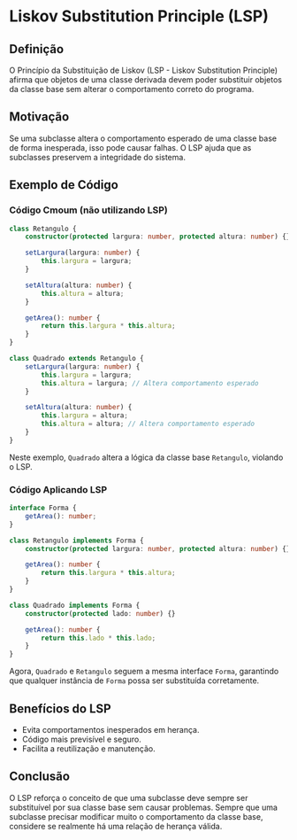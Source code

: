 # Liskov Substitution Principle (LSP)

## Definição
O Princípio da Substituição de Liskov (LSP - Liskov Substitution Principle) afirma que objetos de uma classe derivada devem poder substituir objetos da classe base sem alterar o comportamento correto do programa.

## Motivação
Se uma subclasse altera o comportamento esperado de uma classe base de forma inesperada, isso pode causar falhas. O LSP ajuda que as subclasses preservem a integridade do sistema.

## Exemplo de Código
### Código Cmoum (não utilizando LSP)
```typescript
class Retangulo {
    constructor(protected largura: number, protected altura: number) {}

    setLargura(largura: number) {
        this.largura = largura;
    }

    setAltura(altura: number) {
        this.altura = altura;
    }

    getArea(): number {
        return this.largura * this.altura;
    }
}

class Quadrado extends Retangulo {
    setLargura(largura: number) {
        this.largura = largura;
        this.altura = largura; // Altera comportamento esperado
    }

    setAltura(altura: number) {
        this.largura = altura;
        this.altura = altura; // Altera comportamento esperado
    }
}
```
Neste exemplo, `Quadrado` altera a lógica da classe base `Retangulo`, violando o LSP.

### Código Aplicando LSP
```typescript
interface Forma {
    getArea(): number;
}

class Retangulo implements Forma {
    constructor(protected largura: number, protected altura: number) {}

    getArea(): number {
        return this.largura * this.altura;
    }
}

class Quadrado implements Forma {
    constructor(protected lado: number) {}

    getArea(): number {
        return this.lado * this.lado;
    }
}
```
Agora, `Quadrado` e `Retangulo` seguem a mesma interface `Forma`, garantindo que qualquer instância de `Forma` possa ser substituída corretamente.

## Benefícios do LSP
- Evita comportamentos inesperados em herança.
- Código mais previsível e seguro.
- Facilita a reutilização e manutenção.

## Conclusão
O LSP reforça o conceito de que uma subclasse deve sempre ser substituível por sua classe base sem causar problemas. Sempre que uma subclasse precisar modificar muito o comportamento da classe base, considere se realmente há uma relação de herança válida.


